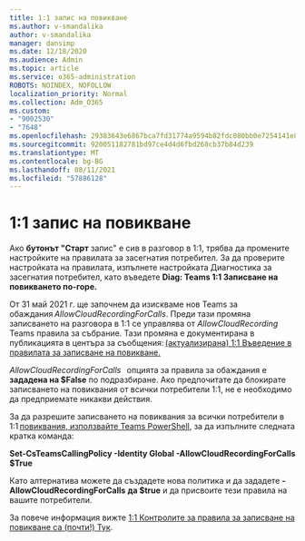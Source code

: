```yaml
---
title: 1:1 запис на повикване
ms.author: v-smandalika
author: v-smandalika
manager: dansimp
ms.date: 12/18/2020
ms.audience: Admin
ms.topic: article
ms.service: o365-administration
ROBOTS: NOINDEX, NOFOLLOW
localization_priority: Normal
ms.collection: Adm_O365
ms.custom:
- "9002530"
- "7648"
ms.openlocfilehash: 29383643e6867bca7fd31774a9594b82fdc080bb0e7254141e8c883ad861075e
ms.sourcegitcommit: 920051182781bd97ce4d4d6fbd268cb37b84d239
ms.translationtype: MT
ms.contentlocale: bg-BG
ms.lasthandoff: 08/11/2021
ms.locfileid: "57886128"
---
```

# <a name="11-call-recording"></a>1:1 запис на повикване

Ако **бутонът "Старт** запис" е сив в разговор в 1:1, трябва да промените настройките на правилата за засегнатия потребител. За да проверите настройката на правилата, изпълнете настройката Диагностика за засегнатия потребител, като въведете **Diag: Teams 1:1 Записване на повикването по-горе.**     

От 31 май 2021 г. ще започнем да изискваме нов Teams за обаждания *AllowCloudRecordingForCalls*. Преди тази промяна записването на разговора в 1:1 се управлява от *AllowCloudRecording* Teams правила за събрание. Тази промяна е документирана в публикацията в центъра за съобщения: [(актуализирана) 1:1 Въведение в правилата за записване на повикване.](https://portal.microsoft.com/Adminportal/Home?ref=MessageCenter/:/messages/MC238796)  

*AllowCloudRecordingForCalls*   опцията за правила за обаждания е **зададена на $False** по подразбиране. Ако предпочитате да блокирате записването на повиквания от всички потребители 1:1, не е необходимо да предприемате никакви действия.  

За да разрешите записването на повиквания за всички потребители в 1:1 [повиквания, използвайте Teams PowerShell,](https://docs.microsoft.com/microsoftteams/teams-powershell-install) за да изпълните следната кратка команда: 

**Set-CsTeamsCallingPolicy -Identity Global -AllowCloudRecordingForCalls $True** 

Като алтернатива можете да създадете нова политика и да зададете **-AllowCloudRecordingForCalls** **да $true** и да присвоите тези правила на вашите потребители. 

За повече информация вижте [1:1 Контролите за правила за записване на повикване са (почти!) Тук](https://techcommunity.microsoft.com/t5/microsoft-teams-support/1-1-call-recording-policy-controls-are-almost-here/ba-p/2217668).
